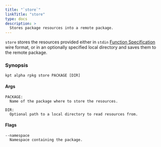 ```yaml
---
title: "`store`"
linkTitle: "store"
type: docs
description: >
  Stores package resources into a remote package.
---
```


<!--mdtogo:Short
    Stores package resources into a remote package.
-->

`store` stores the resources provided either in `stdin` [Function Specification] wire format,
or in an optionally specified local directory and saves them to the remote package.

### Synopsis

<!--mdtogo:Long-->

```
kpt alpha rpkg store PACKAGE [DIR]
```

#### Args

```
PACKAGE:
  Name of the package where to store the resources.

DIR:
  Optional path to a local directory to read resources from.

```

#### Flags

```
--namespace
  Namespace containing the package.

```

<!--mdtogo-->

[function specification]:
  /book/05-developing-functions/01-functions-specification

